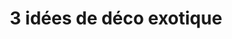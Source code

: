 ---
  template: 0
  type: "0"
  titre: "3 idées de déco exotique"
  titreMEA: "3 idées de déco exotique"
  surTitre: "Portes coulissantes, brise-soleil et terrasse sur plots"
  tempsLecture: "1 min"
  libelleType: "Article"
  url: "/c/magazine/inspirations-tendances/3-idees-de-deco-exotique"
  thematiques: "Déco"
  piecesHabitation: "Chambre,Salon,Terrasse,Extérieur"
  produits: "Porte,Extérieur et jardin"
  sujets: ""
  tags: "amenagements,decorer,porte,store,terrasse,inspiration"
  visuelMea: 
    url: "/img/contrib/2bdd4da30020e14d/grid_3ideedecopourtoucheEXOTM_brisesoleilvario.jpg"
    alt: "grid_3ideedecopourtoucheEXOTM_brisesoleilvario"
  visuelDesktop: 
    url: "/img/contrib/2bdd4da30020e144/desktop_3ideedecopourtoucheEXOTM_brisesoleilvario.jpg"
    alt: "desktop_3ideedecopourtoucheEXOTM_brisesoleilvario"
  visuelMobile: 
    url: "/img/contrib/2bdd4da30020e156/mobile_3ideedecopourtoucheEXOTM_brisesoleilvario.jpg"
    alt: "mobile_3ideedecopourtoucheEXOTM_brisesoleilvario"
  title: "3 idées de déco exotique"
  permalink: "articles//c/magazine/inspirations-tendances/3-idees-de-deco-exotique"
  layout: "post"
  lang: "fr-fr"
---